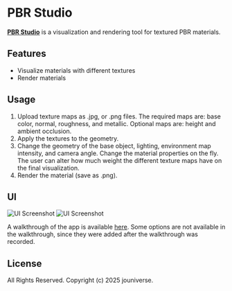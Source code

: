 # PBR Studio

**[PBR Studio](https://jouniverse.github.io/pbr-studio-app/shader/shader.html)** is a visualization and rendering tool for textured PBR materials.

## Features

- Visualize materials with different textures
- Render materials

## Usage

1. Upload texture maps as .jpg, or .png files. The required maps are: base color, normal, roughness, and metallic. Optional maps are: height and ambient occlusion.
2. Apply the textures to the geometry.
3. Change the geometry of the base object, lighting, environment map intensity, and camera angle. Change the material properties on the fly. The user can alter how much weight the different texture maps have on the final visualization.
4. Render the material (save as .png).

## UI

![UI Screenshot](./assets/imgs/ui-1.png)
![UI Screenshot](./assets/imgs/ui-2.png)

A walkthrough of the app is available [here](https://youtu.be/7OkwRz5IT4U). Some options are not available in the walkthrough, since they were added after the walkthrough was recorded.

## License

All Rights Reserved.
Copyright (c) 2025 jouniverse.
